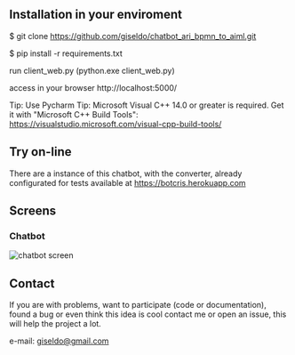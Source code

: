 
## Installation in your enviroment
$ git clone https://github.com/giseldo/chatbot_ari_bpmn_to_aiml.git 

$ pip install -r requirements.txt

run client_web.py (python.exe client_web.py)

access in your browser http://localhost:5000/

Tip: Use Pycharm
Tip: Microsoft Visual C++ 14.0 or greater is required. Get it with "Microsoft C++ Build Tools": https://visualstudio.microsoft.com/visual-cpp-build-tools/

## Try on-line

There are a instance of this chatbot, with the converter, already configurated for tests available at https://botcris.herokuapp.com

## Screens


### Chatbot 

![chatbot screen](./images/screen_chatbot.png)

## Contact

If you are with problems, want to participate (code or documentation), found a bug or even think this idea is cool contact me or open an issue, this will help the project a lot.
 
e-mail: giseldo@gmail.com
